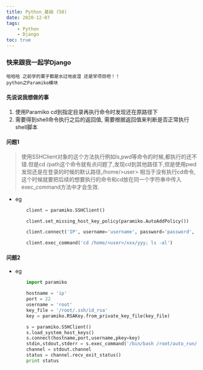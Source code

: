 ```yaml
---
title: Python_基础 (58)
date: 2020-12-07
tags: 
    - Python
    - Django
toc: true
---
```


### 快来跟我一起学Django
    哈哈哈 之前学的栗子都是水过地皮湿 还是学项目吧！！
    python之Paramiko模块

<!-- more -->

#### 先说说我想做的事
1. 使用Paramiko cd到指定目录再执行命令时发现还在原路径下
2. 需要得到shell命令执行之后的返回值, 需要根据返回值来判断是否正常执行shell脚本

#### 问题1
> 使用SSHClient对象的这个方法执行例如ls,pwd等命令的时候,都执行的还不错.但是cd /path这个命令就有点问题了,发现cd到其他路径下,但是使用pwd发现还是在登录的时候的默认路径,/home/&gt;user>
相当于没有执行cd命令,这个时候就要把后续的想要执行的命令和cd放在同一个字符串中传入exec_command方法中才会生效.
- eg
    ```python
        client = paramiko.SSHClient()

        client.set_missing_host_key_policy(paramiko.AutoAddPolicy())

        client.connect('IP', username='username', password='password', timeout=5)

        client.exec_command('cd /home/<user>/xxx/yyy; ls -al')
    ```

#### 问题2
- eg
    ```python
        import paramiko

        hostname = 'ip'
        port = 22  
        username = 'root'  
        key_file = '/root/.ssh/id_rsa'  
        key = paramiko.RSAKey.from_private_key_file(key_file) 

        s = paramiko.SSHClient()  
        s.load_system_host_keys()  
        s.connect(hostname,port,username,pkey=key)  
        stdin,stdout,stderr = s.exec_command('/bin/bash /root/auto_run/publish81.sh') 
        channel = stdout.channel
        status = channel.recv_exit_status()
        print status
    ```
